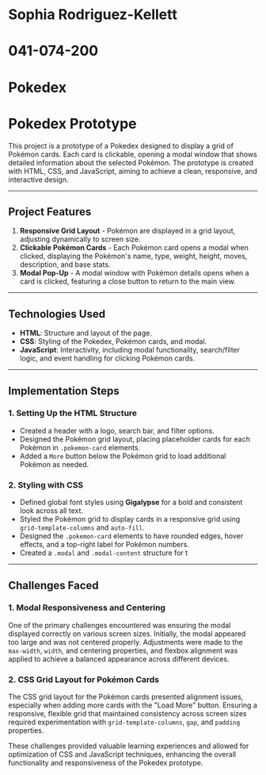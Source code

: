 # Sophia Rodriguez-Kellett
# 041-074-200
# Pokedex


# Pokedex Prototype

This project is a prototype of a Pokedex designed to display a grid of Pokémon cards. Each card is clickable, opening a modal window that shows detailed information about the selected Pokémon. The prototype is created with HTML, CSS, and JavaScript, aiming to achieve a clean, responsive, and interactive design.

---

## Project Features

1. **Responsive Grid Layout** - Pokémon are displayed in a grid layout, adjusting dynamically to screen size.
2. **Clickable Pokémon Cards** - Each Pokémon card opens a modal when clicked, displaying the Pokémon's name, type, weight, height, moves, description, and base stats.
3. **Modal Pop-Up** - A modal window with Pokémon details opens when a card is clicked, featuring a close button to return to the main view.


---

## Technologies Used

- **HTML**: Structure and layout of the page.
- **CSS**: Styling of the Pokedex, Pokémon cards, and modal.
- **JavaScript**: Interactivity, including modal functionality, search/filter logic, and event handling for clicking Pokémon cards.

---

## Implementation Steps

### 1. Setting Up the HTML Structure
   - Created a header with a logo, search bar, and filter options.
   - Designed the Pokémon grid layout, placing placeholder cards for each Pokémon in `.pokemon-card` elements.
   - Added a `More` button below the Pokémon grid to load additional Pokémon as needed.

### 2. Styling with CSS
   - Defined global font styles using **Gigalypse** for a bold and consistent look across all text.
   - Styled the Pokémon grid to display cards in a responsive grid using `grid-template-columns` and `auto-fill`.
   - Designed the `.pokemon-card` elements to have rounded edges, hover effects, and a top-right label for Pokémon numbers.
   - Created a `.modal` and `.modal-content` structure for t

---

## Challenges Faced

### 1. Modal Responsiveness and Centering
   One of the primary challenges encountered was ensuring the modal displayed correctly on various screen sizes. Initially, the modal appeared too large and was not centered properly. Adjustments were made to the `max-width`, `width`, and centering properties, and flexbox alignment was applied to achieve a balanced appearance across different devices.

### 2. CSS Grid Layout for Pokémon Cards
   The CSS grid layout for the Pokémon cards presented alignment issues, especially when adding more cards with the "Load More" button. Ensuring a responsive, flexible grid that maintained consistency across screen sizes required experimentation with `grid-template-columns`, `gap`, and `padding` properties.

These challenges provided valuable learning experiences and allowed for optimization of CSS and JavaScript techniques, enhancing the overall functionality and responsiveness of the Pokedex prototype.
